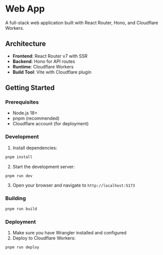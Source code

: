 # Web App

A full-stack web application built with React Router, Hono, and Cloudflare Workers.

## Architecture

- **Frontend**: React Router v7 with SSR
- **Backend**: Hono for API routes
- **Runtime**: Cloudflare Workers
- **Build Tool**: Vite with Cloudflare plugin

## Getting Started

### Prerequisites

- Node.js 18+
- pnpm (recommended)
- Cloudflare account (for deployment)

### Development

1. Install dependencies:

```bash
pnpm install
```

2. Start the development server:

```bash
pnpm run dev
```

3. Open your browser and navigate to `http://localhost:5173`

### Building

```bash
pnpm run build
```

### Deployment

1. Make sure you have Wrangler installed and configured
2. Deploy to Cloudflare Workers:

```bash
pnpm run deploy
```
